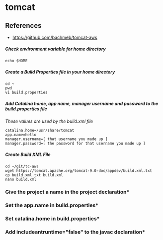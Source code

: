 # tomcat
## References
* https://github.com/bachmeb/tomcat-aws

##### Check environment variable for home directory
```
echo $HOME
```    
##### Create a Build Properties file in your home directory
```
cd ~
pwd
vi build.properties
```
##### Add Catalina home, app name, manager username and password to the build.properties file
*These values are used by the build.xml file*  
```
catalina.home=/usr/share/tomcat
app.name=hello
manager.username=[ that username you made up ]
manager.password=[ the password for that username you made up ]
```

##### Create Build XML File
```
cd ~/git/tc-aws
wget https://tomcat.apache.org/tomcat-9.0-doc/appdev/build.xml.txt
cp build.xml.txt build.xml
nano build.xml
```
### Give the project a name in the project declaration*  
### Set the app.name in build.properties*  
### Set catalina.home in build.properties*  
### Add includeantruntime="false" to the javac declaration*  


